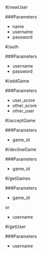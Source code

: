 #/newUser

###Parameters
* name
* username
* password


#/auth

###Parameters
* username
* password


#/addGame

###Parameters
* user_score
* other_score
* other_user


#/acceptGame

###Parameters
* game_id


#/declineGame

###Parameters
* game_id


#/getGames

###Parameters
* game_id

or
* username


#/getUser

###Parameters
* username
